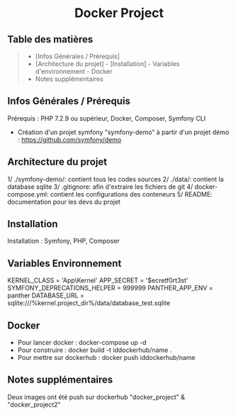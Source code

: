 <p align="center">
  <h1 align="center">Docker Project</h1>
</p>

## Table des matières
>   * [Infos Générales / Prérequis]
>   * [Architecture du projet]
	- [Installation]
		- Variables d'environnement
		- Docker
>	* Notes supplémentaires

## Infos Générales / Prérequis
Prérequis : PHP 7.2.9 ou supérieur, Docker, Composer, Symfony CLI

- Création d'un projet symfony "symfony-demo" à partir d'un projet démo :
https://github.com/symfony/demo

## Architecture du projet
1/ ./symfony-demo/: contient tous les codes sources
2/ ./data/: contient la database sqlite
3/ .gitignore: afin d'extraire les fichiers de git
4/ docker-compose.yml: contient les configurations des conteneurs
5/ README: documentation pour les devs du projet

## Installation
Installation : Symfony, PHP, Composer

## Variables Environnement
KERNEL_CLASS = 'App\Kernel'
APP_SECRET = '$ecretf0rt3st'
SYMFONY_DEPRECATIONS_HELPER = 999999
PANTHER_APP_ENV = panther
DATABASE_URL = sqlite:///%kernel.project_dir%/data/database_test.sqlite

## Docker
- Pour lancer docker : docker-compose up -d
- Pour construire : docker build -t iddockerhub/name .
- Pour mettre sur dockerhub : docker push iddockerhub/name

## Notes supplémentaires
Deux images ont été push sur dockerhub "docker_project" & "docker_project2"
 